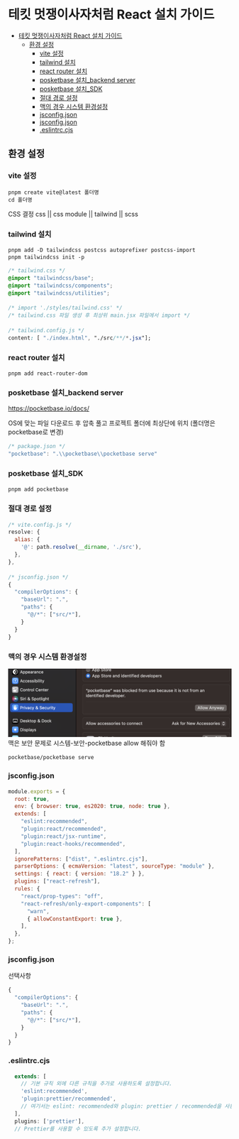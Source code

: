 # 테킷 멋쟁이사자처럼 React 설치 가이드

- [테킷 멋쟁이사자처럼 React 설치 가이드](#테킷-멋쟁이사자처럼-react-설치-가이드)
  - [환경 설정](#환경-설정)
    - [vite 설정](#vite-설정)
    - [tailwind 설치](#tailwind-설치)
    - [react router 설치](#react-router-설치)
    - [posketbase 설치\_backend server](#posketbase-설치_backend-server)
    - [posketbase 설치\_SDK](#posketbase-설치_sdk)
    - [절대 경로 설정](#절대-경로-설정)
    - [맥의 경우 시스템 환경설정](#맥의-경우-시스템-환경설정)
    - [jsconfig.json](#jsconfigjson)
    - [jsconfig.json](#jsconfigjson-1)
    - [.eslintrc.cjs](#eslintrccjs)

## 환경 설정

### vite 설정

```
pnpm create vite@latest 폴더명
cd 폴더명
```

CSS 결정
css || css module || tailwind || scss

### tailwind 설치

```
pnpm add -D tailwindcss postcss autoprefixer postcss-import
pnpm tailwindcss init -p
```

```css
/* tailwind.css */
@import "tailwindcss/base";
@import "tailwindcss/components";
@import "tailwindcss/utilities";

/* import './styles/tailwind.css' */
/* tailwind.css 파일 생성 후 최상위 main.jsx 파일에서 import */

/* tailwind.config.js */
content: [ "./index.html", "./src/**/*.jsx"];
```

### react router 설치

```
pnpm add react-router-dom
```

### posketbase 설치\_backend server

https://pocketbase.io/docs/

OS에 맞는 파일 다운로드 후
압축 풀고
프로젝트 폴더에 최상단에 위치
(폴더명은 pocketbase로 변경)

```js
/* package.json */
"pocketbase": ".\\pocketbase\\pocketbase serve"
```

### posketbase 설치\_SDK

```
pnpm add pocketbase
```

### 절대 경로 설정

```js
/* vite.config.js */
resolve: {
  alias: {
    '@': path.resolve(__dirname, './src'),
  },
},

/* jsconfig.json */
{
  "compilerOptions": {
    "baseUrl": ".",
    "paths": {
      "@/*": ["src/*"],
    }
  }
}
```

### 맥의 경우 시스템 환경설정

![Alt text](image.png)
맥은 보안 문제로 시스템-보안-pocketbase allow 해줘야 함

```bash
pocketbase/pocketbase serve
```

### jsconfig.json

```jsx
module.exports = {
  root: true,
  env: { browser: true, es2020: true, node: true },
  extends: [
    "eslint:recommended",
    "plugin:react/recommended",
    "plugin:react/jsx-runtime",
    "plugin:react-hooks/recommended",
  ],
  ignorePatterns: ["dist", ".eslintrc.cjs"],
  parserOptions: { ecmaVersion: "latest", sourceType: "module" },
  settings: { react: { version: "18.2" } },
  plugins: ["react-refresh"],
  rules: {
    "react/prop-types": "off",
    "react-refresh/only-export-components": [
      "warn",
      { allowConstantExport: true },
    ],
  },
};
```

### jsconfig.json

선택사항

```jsx
{
  "compilerOptions": {
    "baseUrl": ".",
    "paths": {
      "@/*": ["src/*"],
    }
  }
}
```

### .eslintrc.cjs

```jsx
  extends: [
    // 기본 규칙 외에 다른 규칙을 추가로 사용하도록 설정합니다.
    'eslint:recommended',
    'plugin:prettier/recommended',
    // 여기서는 eslint: recommended와 plugin: prettier / recommended을 사용합니다.
  ],
  plugins: ['prettier'],
  // Prettier를 사용할 수 있도록 추가 설정합니다.
```
